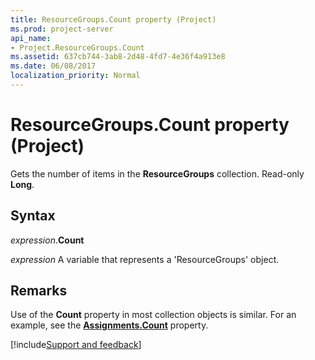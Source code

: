 ```yaml
---
title: ResourceGroups.Count property (Project)
ms.prod: project-server
api_name:
- Project.ResourceGroups.Count
ms.assetid: 637cb744-3ab8-2d48-4fd7-4e36f4a913e8
ms.date: 06/08/2017
localization_priority: Normal
---
```



# ResourceGroups.Count property (Project)

Gets the number of items in the  **ResourceGroups** collection. Read-only **Long**.


## Syntax

_expression_.**Count**

_expression_ A variable that represents a 'ResourceGroups' object.


## Remarks

Use of the  **Count** property in most collection objects is similar. For an example, see the **[Assignments.Count](Project.Assignments.Count.md)** property.

[!include[Support and feedback](~/includes/feedback-boilerplate.md)]